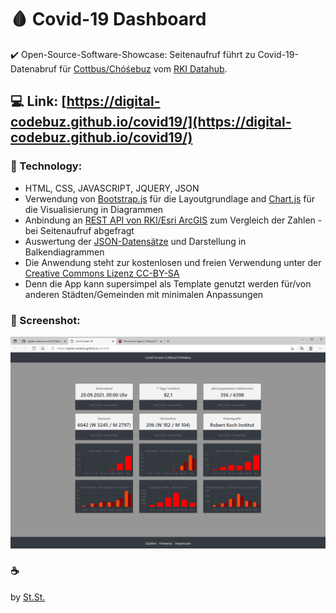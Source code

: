 # :drop_of_blood: Covid-19 Dashboard

:heavy_check_mark: Open-Source-Software-Showcase: Seitenaufruf führt zu Covid-19-Datenabruf für [Cottbus/Chóśebuz](https://www.cottbus.de/verwaltung/gb_iii/gesundheit/corona/index.html) vom [RKI Datahub](https://npgeo-corona-npgeo-de.hub.arcgis.com/).

## :computer: Link: [https://digital-codebuz.github.io/covid19/](https://digital-codebuz.github.io/covid19/)

### :rocket: Technology:
- HTML, CSS, JAVASCRIPT, JQUERY, JSON
- Verwendung von [Bootstrap.js](https://getbootstrap.com/) für die Layoutgrundlage and [Chart.js](https://www.chartjs.org/) für die Visualisierung in Diagrammen
- Anbindung an [REST API von RKI/Esri ArcGIS](https://npgeo-corona-npgeo-de.hub.arcgis.com/datasets/dd4580c810204019a7b8eb3e0b329dd6_0/api) zum Vergleich der Zahlen - bei Seitenaufruf abgefragt
- Auswertung der [JSON-Datensätze](https://en.wikipedia.org/wiki/JSON) und Darstellung in Balkendiagrammen
- Die Anwendung steht zur kostenlosen und freien Verwendung unter der [Creative Commons Lizenz CC-BY-SA](https://de.creativecommons.net/was-ist-cc/)
- Denn die App kann supersimpel als Template genutzt werden für/von anderen Städten/Gemeinden mit minimalen Anpassungen

### :camera_flash: Screenshot:
![This is a Screenshot of the Dashboard for Covid-19 Data in Cottbus](https://raw.githubusercontent.com/digital-codebuz/covid19/main/screenshot.png)

### :coffee:
by [St.St.](https://github.com/stewahn)
